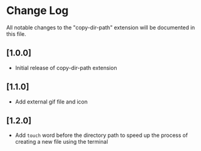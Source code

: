 # Change Log

All notable changes to the "copy-dir-path" extension will be documented in this file.

## [1.0.0]

- Initial release of copy-dir-path extension

## [1.1.0]

- Add external gif file and icon

## [1.2.0]

- Add `touch` word before the directory path to speed up the process of creating a new file using the terminal
